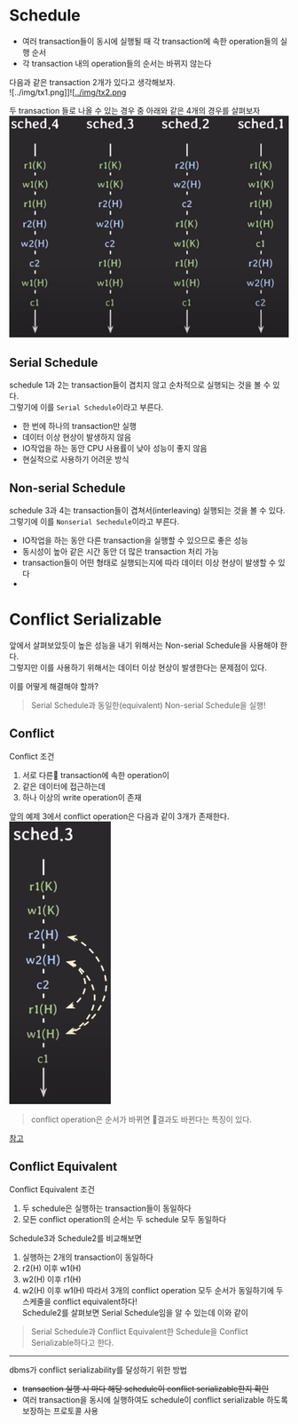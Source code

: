 # Schedule
- 여러 transaction들이 동시에 실행될 때 각 transaction에 속한 operation들의 실행 순서
- 각 transaction 내의 operation들의 순서는 바뀌지 않는다

다음과 같은 transaction 2개가 있다고 생각해보자.  
![../img/tx1.png]]![[../img/tx2.png](../img/tx1.png]]![[../img/tx2.png)

두 transaction 들로 나올 수 있는 경우 중 아래와 같은 4개의 경우를 살펴보자  
![../img/schedule.png](../img/schedule.png)

## Serial Schedule

schedule 1과 2는 transaction들이 겹치지 않고 순차적으로 실행되는 것을 볼 수 있다.  
그렇기에 이를 `Serial Schedule`이라고 부른다.

- 한 번에 하나의 transaction만 실행
- 데이터 이상 현상이 발생하지 않음
- IO작업을 하는 동안 CPU 사용률이 낮아 성능이 좋지 않음
- 현실적으로 사용하기 어려운 방식

## Non-serial Schedule

schedule 3과 4는 transaction들이 겹쳐서(interleaving) 실행되는 것을 볼 수 있다.  
그렇기에 이를 `Nonserial Sechedule`이라고 부른다.

- IO작업을 하는 동안 다른 transaction을 실행할 수 있으므로 좋은 성능
- 동시성이 높아 같은 시간 동안 더 많은 transaction 처리 가능
- transaction들이 어떤 형태로 실행되는지에 따라 데이터 이상 현상이 발생할 수 있다
- 

# Conflict Serializable

앞에서 살펴보았듯이 높은 성능을 내기 위해서는 Non-serial Schedule을 사용해야 한다.  
그렇지만 이를 사용하기 위해서는 데이터 이상 현상이 발생한다는 문제점이 있다.

이를 어떻게 해결해야 할까?  
> Serial Schedule과 동일한(equivalent) Non-serial Schedule을 실행!

## Conflict

Conflict 조건
1. 서로 다른 transaction에 속한 operation이
2. 같은 데이터에 접근하는데
3. 하나 이상의 write operation이 존재

앞의 예제 3에서 conflict operation은 다음과 같이 3개가 존재한다.  
![../img/conflict.png](../img/conflict.png)

> conflict operation은 순서가 바뀌면 결과도 바뀐다는 특징이 있다.

[참고](https://jyeonnyang2.tistory.com/158)
## Conflict Equivalent

Conflict Equivalent 조건
1. 두 schedule은 실행하는 transaction들이 동일하다
2. 모든 conflict operation의 순서는 두 schedule 모두 동일하다

Schedule3과 Schedule2를 비교해보면
1. 실행하는 2개의 transaction이 동일하다
2. r2(H) 이후 w1(H)
3. w2(H) 이후 r1(H)
4. w2(H) 이후 w1(H)
따라서 3개의 conflict operation 모두 순서가 동일하기에 두 스케줄을 conflict equivalent하다!  
Schedule2를 살펴보면 Serial Schedule임을 알 수 있는데 이와 같이  

> Serial Schedule과 Conflict Equivalent한 Schedule을 Conflict Serializable하다고 한다.

***

dbms가 conflict serializability를 달성하기 위한 방법
- ~~transaction 실행 시 마다 해당 schedule이 conflict serializable한지 확인~~
- 여러 transaction을 동시에 실행하여도 schedule이 conflict serializable 하도록 보장하는 프로토콜 사용 